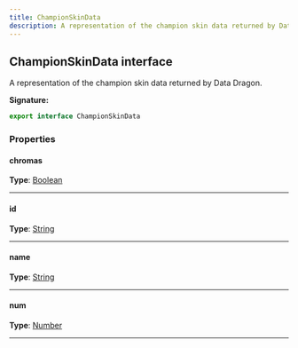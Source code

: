```yaml
---
title: ChampionSkinData
description: A representation of the champion skin data returned by Data Dragon.
---
```


## ChampionSkinData interface

A representation of the champion skin data returned by Data Dragon.

**Signature:**

```ts
export interface ChampionSkinData 
```

### Properties

#### chromas



**Type**: [Boolean](https://developer.mozilla.org/en-US/docs/Web/JavaScript/Reference/Global_Objects/Boolean)

---

#### id



**Type**: [String](https://developer.mozilla.org/en-US/docs/Web/JavaScript/Reference/Global_Objects/String)

---

#### name



**Type**: [String](https://developer.mozilla.org/en-US/docs/Web/JavaScript/Reference/Global_Objects/String)

---

#### num



**Type**: [Number](https://developer.mozilla.org/en-US/docs/Web/JavaScript/Reference/Global_Objects/Number)

---


